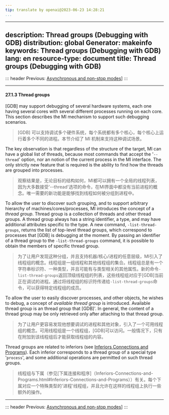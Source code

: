 ```yaml
---
tip: translate by openai@2023-06-23 14:28:21
...
```

---
description: Thread groups (Debugging with GDB)
distribution: global
Generator: makeinfo
keywords: Thread groups (Debugging with GDB)
lang: en
resource-type: document
title: Thread groups (Debugging with GDB)
---
::: header
Previous: [Asynchronous and non-stop modes](Asynchronous-and-non_002dstop-modes.html#Asynchronous-and-non_002dstop-modes)]
:::

---

#### 27.1.3 Thread groups


[GDB] may support debugging of several hardware systems, each one having several cores with several different processes running on each core. This section describes the MI mechanism to support such debugging scenarios.

> [GDB] 可以支持调试多个硬件系统，每个系统都有多个核心，每个核心上运行着多个不同的进程。本节介绍了 MI 机制来支持这种调试场景。


The key observation is that regardless of the structure of the target, MI can have a global list of threads, because most commands that accept the '`--thread`' option, nor an notion of the current process in the MI interface. The only strictly new feature that is required is the ability to find how the threads are grouped into processes.

> 观察结果是，无论目标的结构如何，MI都可以拥有一个全局的线程列表，因为大多数接受'--thread'选项的命令，在MI界面中都没有当前进程的概念。唯一需要的新功能是能够找到线程如何被分组到进程中。


To allow the user to discover such grouping, and to support arbitrary hierarchy of machines/cores/processes, MI introduces the concept of a *thread group*. Thread group is a collection of threads and other thread groups. A thread group always has a string identifier, a type, and may have additional attributes specific to the type. A new command, `-list-thread-groups`, returns the list of top-level thread groups, which correspond to processes that [GDB] is debugging at the moment. By passing an identifier of a thread group to the `-list-thread-groups` command, it is possible to obtain the members of specific thread group.

> 为了让用户发现这种分组，并且支持机器/核心/进程的任意层级，MI引入了线程组的概念。线程组是一组线程和其他线程组的集合。线程组总是有一个字符串标识符、一种类型，并且可能有与类型相关的其他属性。新的命令`-list-thread-groups`返回顶级线程组的列表，这些线程组对应于[GDB]当前正在调试的进程。通过将线程组的标识符传递给`-list-thread-groups`命令，可以获得特定线程组的成员。


To allow the user to easily discover processes, and other objects, he wishes to debug, a concept of *available thread group* is introduced. Available thread group is an thread group that [GDB]'. In general, the content of a thread group may be only retrieved only after attaching to that thread group.

> 为了让用户更容易发现他想要调试的进程和其他对象，引入了一个可用线程组的概念。可用线程组是一个线程组，[GDB]可以访问。一般情况下，只有在附加到该线程组后才能获取线程组的内容。


Thread groups are related to inferiors (see [Inferiors Connections and Programs](Inferiors-Connections-and-Programs.html#Inferiors-Connections-and-Programs)). Each inferior corresponds to a thread group of a special type '`process`', and some additional operations are permitted on such thread groups.

> 线程组与下属（参见[下属连接和程序]（Inferiors-Connections-and-Programs.html#Inferiors-Connections-and-Programs））有关。每个下属对应一个特殊类型的'进程'线程组，并且允许在这样的线程组上执行一些额外的操作。

---

::: header
Previous: [Asynchronous and non-stop modes](Asynchronous-and-non_002dstop-modes.html#Asynchronous-and-non_002dstop-modes)]
:::

